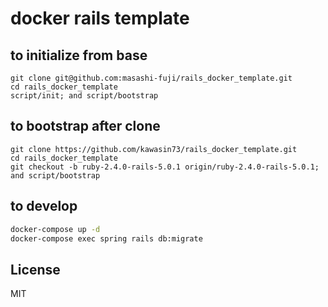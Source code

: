 # docker rails template

## to initialize from base

```fish
git clone git@github.com:masashi-fuji/rails_docker_template.git
cd rails_docker_template
script/init; and script/bootstrap
```

## to bootstrap after clone

```fish
git clone https://github.com/kawasin73/rails_docker_template.git
cd rails_docker_template
git checkout -b ruby-2.4.0-rails-5.0.1 origin/ruby-2.4.0-rails-5.0.1; and script/bootstrap
```

## to develop

```bash
docker-compose up -d
docker-compose exec spring rails db:migrate
```

## License

MIT
